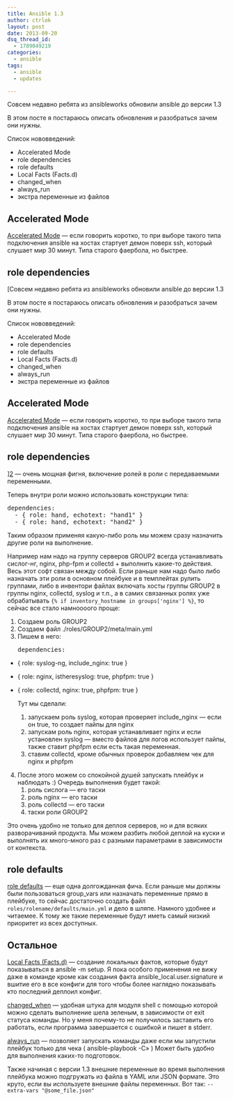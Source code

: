 ```yaml
---
title: Ansible 1.3
author: ctrlok
layout: post
date: 2013-09-20
dsq_thread_id:
  - 1789049219
categories:
  - ansible
tags:
  - ansible
  - updates

---
```

Совсем недавно ребята из ansibleworks обновили ansible до версии 1.3
  
В этом посте я постараюсь описать обновления и разобраться зачем они нужны.
  
Список нововведений:

  * Accelerated Mode
  * role dependencies
  * role defaults
  * Local Facts (Facts.d)
  * changed_when
  * always_run
  * экстра переменные из файлов

<!--more-->

## Accelerated Mode

[Accelerated Mode][1] &#8212; если говорить коротко, то при выборе такого типа подключения ansible на хостах стартует демон поверх ssh, который слушает мир 30 минут. Типа старого фаербола, но быстрее.

## role dependencies

[Совсем недавно ребята из ansibleworks обновили ansible до версии 1.3
  
В этом посте я постараюсь описать обновления и разобраться зачем они нужны.
  
Список нововведений:

  * Accelerated Mode
  * role dependencies
  * role defaults
  * Local Facts (Facts.d)
  * changed_when
  * always_run
  * экстра переменные из файлов

<!--more-->

## Accelerated Mode

[Accelerated Mode][1] &#8212; если говорить коротко, то при выборе такого типа подключения ansible на хостах стартует демон поверх ssh, который слушает мир 30 минут. Типа старого фаербола, но быстрее.

## role dependencies

][2] &#8212; очень мощная фигня, включение ролей в роли с передаваемыми переменными.
  
Теперь внутри роли можно использовать конструкции типа:

<pre class="brush: bash; gutter: false; first-line: 1; highlight: []; html-script: false">dependencies:
  - { role: hand, echotext: "hand1" }
  - { role: hand, echotext: "hand2" }</pre>

Таким образом применяя какую-либо роль мы можем сразу назначить другие роли на выполнение.
  
Например нам надо на группу серверов GROUP2 всегда устанавливать сислог-нг, nginx, php-fpm и collectd + выполнить какие-то действия. Весь этот софт связан между собой. Если раньше нам надо было либо назначать эти роли в основном плейбуке и в темплейтах рулить группами, либо в инвентори файлах включать хосты группы GROUP2 в группы nginx, collectd, syslog и т.п., а в самих связанных ролях уже обрабатывать `{% if inventory_hostname in groups['nginx'] %}`, то сейчас все стало намноооого проще:

  1. Создаем роль GROUP2
  2. Создаем файл ./roles/GROUP2/meta/main.yml
  3. Пишем в него: <pre class="brush: bash; gutter: false; first-line: 1; highlight: []; html-script: false">dependencies:
  - { role: syslog-ng, include_nginx: true } 
  - { role: nginx, istheresyslog: true, phpfpm: true }
  - { role: collectd, nginx: true, phpfpm: true }</pre>
    
    Тут мы сделали:
    
      1. запускаем роль syslog, которая проверяет include_nginx &#8212; если он true, то создает пайпы для nginx
      2. запускам роль nginx, которая устанавливает nginx и если установлен syslog &#8212; вместо файлов для логов использует пайпы, также ставит phpfpm если есть такая переменная.
      3. ставим collectd, кроме обычных проверок добавляем чек для nginx и phpfpm
  4. После этого можем со спокойной душей запускать плейбук и наблюдать :) Очередь выполнения будет такой: 
      1. роль сислога &#8212; его таски
      2. роль nginx &#8212; его таски
      3. роль collectd &#8212; его таски
      4. таски роли GROUP2

Это очень удобно не только для деплоя серверов, но и для всяких разворачиваний продукта. Мы можем разбить любой деплой на куски и выполнять их много-много раз с разными параметрами в зависимости от контекста.

## role defaults

[role defaults][3] &#8212; еще одна долгожданная фича. Если раньше мы должны были пользоваться group_vars или назначать переменные прямо в плейбуке, то сейчас достаточно создать файл `roles/rolename/defaults/main.yml` и дело в шляпе. Намного удобнее и читаемее. К тому же такие переменные будут иметь самый низкий приоритет из всех доступных.

## Остальное

[Local Facts (Facts.d)][4] &#8212; создание локальных фактов, которые будут показываться в ansible -m setup. Я пока особого применения не вижу даже в команде кроме как создания факта ansible_local.user.signature и вшитие его в все конфиги для того чтобы более наглядно показывать кто последний деплоил конфиг.
  
[changed_when][5] &#8212; удобная штука для модуля shell с помощью которой можно сделать выполнение шела зеленым, в зависимости от exit статуса команды. Но у меня почему-то не получилось заставить его работать, если программа завершается с ошибкой и пишет в stderr.
  
[always_run][6] &#8212; позволяет запускать команды даже если мы запустили плейбук только для чека ( ansible-playbook -C&#187; ) Может быть удобно для выполнения каких-то подготовок.

Также начиная с версии 1.3 внешние переменные во время выполнения плейбука можно подгружать из файла в YAML или JSON формате. Это круто, если вы используете внешние файлы переменных. Вот так: `--extra-vars "@some_file.json"`

 [1]: http://ansibleworks.com/docs/playbooks2.html#accelerated-mode
 [2]: http://ansibleworks.com/docs/playbooks.html#role-dependencies
 [3]: http://ansibleworks.com/docs/playbooks.html#id11
 [4]: http://www.ansibleworks.com/docs/playbooks2.html#local-facts-facts-d
 [5]: http://www.ansibleworks.com/docs/playbooks2.html#overriding-changed-result
 [6]: http://www.ansibleworks.com/docs/playbooks2.html#running-a-task-in-check-mode
